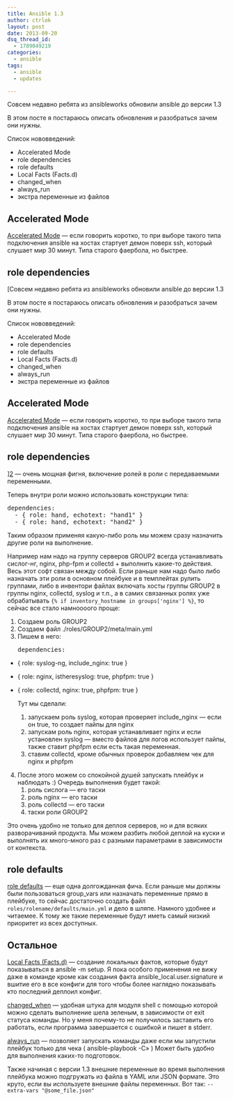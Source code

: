 ```yaml
---
title: Ansible 1.3
author: ctrlok
layout: post
date: 2013-09-20
dsq_thread_id:
  - 1789049219
categories:
  - ansible
tags:
  - ansible
  - updates

---
```

Совсем недавно ребята из ansibleworks обновили ansible до версии 1.3
  
В этом посте я постараюсь описать обновления и разобраться зачем они нужны.
  
Список нововведений:

  * Accelerated Mode
  * role dependencies
  * role defaults
  * Local Facts (Facts.d)
  * changed_when
  * always_run
  * экстра переменные из файлов

<!--more-->

## Accelerated Mode

[Accelerated Mode][1] &#8212; если говорить коротко, то при выборе такого типа подключения ansible на хостах стартует демон поверх ssh, который слушает мир 30 минут. Типа старого фаербола, но быстрее.

## role dependencies

[Совсем недавно ребята из ansibleworks обновили ansible до версии 1.3
  
В этом посте я постараюсь описать обновления и разобраться зачем они нужны.
  
Список нововведений:

  * Accelerated Mode
  * role dependencies
  * role defaults
  * Local Facts (Facts.d)
  * changed_when
  * always_run
  * экстра переменные из файлов

<!--more-->

## Accelerated Mode

[Accelerated Mode][1] &#8212; если говорить коротко, то при выборе такого типа подключения ansible на хостах стартует демон поверх ssh, который слушает мир 30 минут. Типа старого фаербола, но быстрее.

## role dependencies

][2] &#8212; очень мощная фигня, включение ролей в роли с передаваемыми переменными.
  
Теперь внутри роли можно использовать конструкции типа:

<pre class="brush: bash; gutter: false; first-line: 1; highlight: []; html-script: false">dependencies:
  - { role: hand, echotext: "hand1" }
  - { role: hand, echotext: "hand2" }</pre>

Таким образом применяя какую-либо роль мы можем сразу назначить другие роли на выполнение.
  
Например нам надо на группу серверов GROUP2 всегда устанавливать сислог-нг, nginx, php-fpm и collectd + выполнить какие-то действия. Весь этот софт связан между собой. Если раньше нам надо было либо назначать эти роли в основном плейбуке и в темплейтах рулить группами, либо в инвентори файлах включать хосты группы GROUP2 в группы nginx, collectd, syslog и т.п., а в самих связанных ролях уже обрабатывать `{% if inventory_hostname in groups['nginx'] %}`, то сейчас все стало намноооого проще:

  1. Создаем роль GROUP2
  2. Создаем файл ./roles/GROUP2/meta/main.yml
  3. Пишем в него: <pre class="brush: bash; gutter: false; first-line: 1; highlight: []; html-script: false">dependencies:
  - { role: syslog-ng, include_nginx: true } 
  - { role: nginx, istheresyslog: true, phpfpm: true }
  - { role: collectd, nginx: true, phpfpm: true }</pre>
    
    Тут мы сделали:
    
      1. запускаем роль syslog, которая проверяет include_nginx &#8212; если он true, то создает пайпы для nginx
      2. запускам роль nginx, которая устанавливает nginx и если установлен syslog &#8212; вместо файлов для логов использует пайпы, также ставит phpfpm если есть такая переменная.
      3. ставим collectd, кроме обычных проверок добавляем чек для nginx и phpfpm
  4. После этого можем со спокойной душей запускать плейбук и наблюдать :) Очередь выполнения будет такой: 
      1. роль сислога &#8212; его таски
      2. роль nginx &#8212; его таски
      3. роль collectd &#8212; его таски
      4. таски роли GROUP2

Это очень удобно не только для деплоя серверов, но и для всяких разворачиваний продукта. Мы можем разбить любой деплой на куски и выполнять их много-много раз с разными параметрами в зависимости от контекста.

## role defaults

[role defaults][3] &#8212; еще одна долгожданная фича. Если раньше мы должны были пользоваться group_vars или назначать переменные прямо в плейбуке, то сейчас достаточно создать файл `roles/rolename/defaults/main.yml` и дело в шляпе. Намного удобнее и читаемее. К тому же такие переменные будут иметь самый низкий приоритет из всех доступных.

## Остальное

[Local Facts (Facts.d)][4] &#8212; создание локальных фактов, которые будут показываться в ansible -m setup. Я пока особого применения не вижу даже в команде кроме как создания факта ansible_local.user.signature и вшитие его в все конфиги для того чтобы более наглядно показывать кто последний деплоил конфиг.
  
[changed_when][5] &#8212; удобная штука для модуля shell с помощью которой можно сделать выполнение шела зеленым, в зависимости от exit статуса команды. Но у меня почему-то не получилось заставить его работать, если программа завершается с ошибкой и пишет в stderr.
  
[always_run][6] &#8212; позволяет запускать команды даже если мы запустили плейбук только для чека ( ansible-playbook -C&#187; ) Может быть удобно для выполнения каких-то подготовок.

Также начиная с версии 1.3 внешние переменные во время выполнения плейбука можно подгружать из файла в YAML или JSON формате. Это круто, если вы используете внешние файлы переменных. Вот так: `--extra-vars "@some_file.json"`

 [1]: http://ansibleworks.com/docs/playbooks2.html#accelerated-mode
 [2]: http://ansibleworks.com/docs/playbooks.html#role-dependencies
 [3]: http://ansibleworks.com/docs/playbooks.html#id11
 [4]: http://www.ansibleworks.com/docs/playbooks2.html#local-facts-facts-d
 [5]: http://www.ansibleworks.com/docs/playbooks2.html#overriding-changed-result
 [6]: http://www.ansibleworks.com/docs/playbooks2.html#running-a-task-in-check-mode
